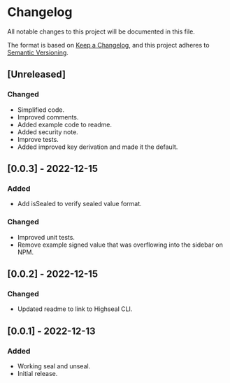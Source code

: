 # Changelog

All notable changes to this project will be documented in this file.

The format is based on [Keep a Changelog](https://keepachangelog.com/en/1.0.0/),
and this project adheres to [Semantic Versioning](https://semver.org/spec/v2.0.0.html).


## [Unreleased]
### Changed 
- Simplified code.
- Improved comments.
- Added example code to readme.
- Added security note.
- Improve tests.
- Added improved key derivation and made it the default.


## [0.0.3] - 2022-12-15
### Added
- Add isSealed to verify sealed value format.
### Changed 
- Improved unit tests.
- Remove example signed value that was overflowing into the sidebar on NPM.

## [0.0.2] - 2022-12-15
### Changed 
- Updated readme to link to Highseal CLI.

## [0.0.1] - 2022-12-13
### Added
- Working seal and unseal.
- Initial release.
